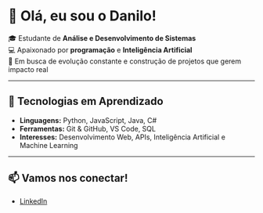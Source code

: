 # 👋 Olá, eu sou o Danilo!

🎓 Estudante de **Análise e Desenvolvimento de Sistemas**  
💻 Apaixonado por **programação** e **Inteligência Artificial**  
🚀 Em busca de evolução constante e construção de projetos que gerem impacto real  

---

## 🔧 Tecnologias em Aprendizado
- **Linguagens:** Python, JavaScript, Java, C#  
- **Ferramentas:** Git & GitHub, VS Code, SQL  
- **Interesses:** Desenvolvimento Web, APIs, Inteligência Artificial e Machine Learning    

---

## 📫 Vamos nos conectar!
- [LinkedIn](https://www.linkedin.com/www.linkedin.com/in/danilo-moreti-3244791a2) 
